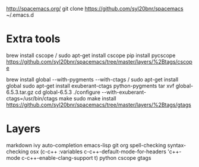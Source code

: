 http://spacemacs.org/
git clone https://github.com/syl20bnr/spacemacs ~/.emacs.d

# Extra tools

brew install cscope / sudo apt-get install cscope 
pip install pycscope
https://github.com/syl20bnr/spacemacs/tree/master/layers/%2Btags/cscope

brew install global --with-pygments --with-ctags
/
sudo apt-get install global
sudo apt-get install exuberant-ctags python-pygments
tar xvf global-6.5.3.tar.gz
cd global-6.5.3
./configure --with-exuberant-ctags=/usr/bin/ctags
make
sudo make install
https://github.com/syl20bnr/spacemacs/tree/master/layers/%2Btags/gtags

# Layers
  markdown
  ivy
  auto-completion
  emacs-lisp
  git
  org
  spell-checking
  syntax-checking
  osx
  (c-c++ :variables
       c-c++-default-mode-for-headers 'c++-mode
       c-c++-enable-clang-support t)
  python
  cscope
  gtags

